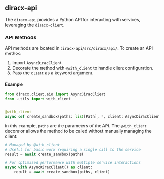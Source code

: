 ## diracx-api

The `diracx-api` provides a Python API for interacting with services, leveraging the `diracx-client`.

### API Methods

API methods are located in `diracx-api/src/diracx/api/`. To create an API method:

1. Import `AsyncDiracClient`.
2. Decorate the method with `@with_client` to handle client configuration.
3. Pass the `client` as a keyword argument.

#### Example

```python
from diracx.client.aio import AsyncDiracClient
from .utils import with_client


@with_client
async def create_sandbox(paths: list[Path], *, client: AsyncDiracClient) -> str: ...
```

In this example, `paths` are the parameters of the API. The `@with_client` decorator allows the method to be called without manually managing the client:

```python
# Managed by @with_client
# Useful for basic work requiring a single call to the service
result = await create_sandbox(paths)

# For optimised performance with multiple service interactions
async with AsyncDiracClient() as client:
    result = await create_sandbox(paths, client)
```
